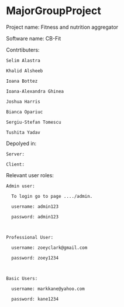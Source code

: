 # MajorGroupProject

Project name: Fitness and nutrition aggregator


Software name: CB-Fit


Contrtibuters:

    Selim Alastra

    Khalid Alsheeb

    Ioana Bottez

    Ioana-Alexandra Ghinea

    Joshua Harris

    Bianca Opariuc

    Sergiu-Stefan Tomescu

    Tushita Yadav
  
  
  
Depolyed in:

    Server: 

    Client:
  
  
Relevant user roles:

    Admin user: 

      To login go to page ..../admin.

      username: admin123

      password: admin123



    Professional User:

      username: zoeyclark@gmail.com

      password: zoey1234



    Basic Users:

      username: markkane@yahoo.com

      password: kane1234
    
